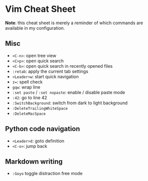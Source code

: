 # Vim Cheat Sheet

**Note**: this cheat sheet is merely a reminder of which commands are available
in my configuration.

## Misc

- `<C-n>`: open tree view
- `<C>p>`: open quick search
- `<C-b>`: open quick search in recently opened files
- `:retab`: apply the current tab settings
- `<Leader>w`: start quick navigation
- `z=`: spell check
- `gqw`: wrap line
- `:set paste` / `:set nopaste`: enable / disable paste mode
- `:42`: go to line 42
- `:SwitchBackground`: switch from dark to light background
- `:DeleteTrailingWhiteSpace`
- `:DeleteMacSpace`

## Python code navigation

- `<Leader>d`: goto definition
- `<C-o>`: jump back

## Markdown writing

- `:Goyo` toggle distraction free mode


